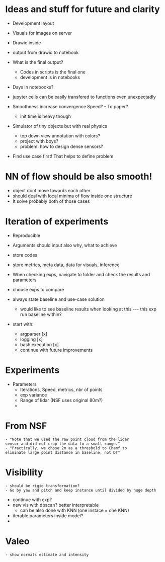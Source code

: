 # Ideas and stuff for future and clarity

- Development layout
- Visuals for images on server
- Drawio inside
- output from drawio to notebook
- What is the final output? 
  - Codes in scripts is the final one
  - development is in notebooks

- Days in notebooks?
- jupyter cells can be easily transfered to functions even unexpectadly

- Smoothness increase convergence Speed? - To paper?
  - init time is heavy though

- Simulator of tiny objects but with real physics
  - top down view annotation with colors?
  - project with boys?
  - problem: how to design dense sensors?

- Find use case first! That helps to define problem

# NN of flow should be also smooth!
  - object dont move towards each other
  - should deal with local minima of flow inside one structure
  - It solve probably both of those cases

# Iteration of experiments
  - Reproducible
  - Arguments should input also why, what to achieve 
  - store codes
  - store metrics, meta data, data for visuals, inference
  - When checking exps, navigate to folder and check the results and parameters
  - choose exps to compare
  - always state baseline and use-case solution
    - would like to see baseline results when looking at this --- this exp run baseline within?
  
  - start with: 
    - argparser [x]
    - logging [x]
    - bash execution [x]
    - continue with future improvements 

# Experiments
 - Parameters
   - Iterations, Speed, metrics, nbr of points
   - exp variance
   - Range of lidar (NSF uses original 80m?)
   - 
# From NSF
    - "Note that we used the raw point cloud from the lidar
    sensor and did not crop the data to a small range."
    - "Practically, we chose 2m as a threshold to Chamf to
    eliminate large point distance in baseline, not DT"
# Visibility
    - should be rigid transformation?
    - Go by yaw and pitch and keep instance until divided by huge depth

- continue with exp?
- new vis with dbscan? better interpretable
  - can be also done with KNN (one instace = one KNN)
- iterable parameters inside model?
- 
# Valeo
    - show normals estimate and intensity
